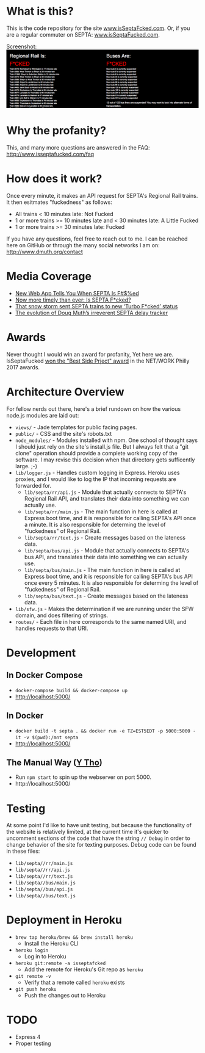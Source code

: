 
# What is this?

This is the code repository for the site <a href="http://www.isSeptaFcked.com/">www.isSeptaFcked.com</a>.  Or, if you 
are a regular commuter on SEPTA: <a href="https://www.isSeptaFucked.com/">www.isSeptaFucked.com</a>.

Screenshot:
<img src="https://raw.githubusercontent.com/dmuth/IsSeptaFcked/master/img/septa.png" />


# Why the profanity?

This, and many more questions are answered in the FAQ: http://www.isseptafucked.com/faq


# How does it work?

Once every minute, it makes an API request for SEPTA's Regional Rail trains.  
	It then esitmates "fuckedness" as follows:

- All trains < 10 minutes late: Not Fucked
- 1 or more trains >= 10 minutes late and < 30 minutes late: A Little Fucked
- 1 or more trains >= 30 minutes late: Fucked


If you have any questions, feel free to reach out to me. I can be reached 
here on GitHub or through the many social networks I am on: http://www.dmuth.org/contact


# Media Coverage

- <a href="http://www.phillymag.com/news/2012/09/26/web-app-tells-septa-f%ED/">New Web App Tells You When SEPTA Is F#$%ed</a>
- <a href="http://technical.ly/philly/2016/07/06/is-septa-fucked-douglas-muth/">Now more timely than ever: Is SEPTA F*cked?</a>
- <a href="https://technical.ly/philly/2018/11/16/septa-regional-rail-turbo-fcked/">That snow storm sent SEPTA trains to new ‘Turbo F*cked’ status</a>
- <a href="https://technical.ly/philly/2019/09/29/evolution-doug-muth-irreverent-is-septa-fucked-delay-tracker/">The evolution of Doug Muth’s irreverent SEPTA delay tracker</a>


# Awards

Never thought I would win an award for profanity, Yet here we are.  IsSeptaFucked <a href="http://technical.ly/philly/2017/02/08/network-awards-winners/">won the "Best Side Prject" award</a> in the NET/WORK Philly 2017 awards.  


# Architecture Overview

For fellow nerds out there, here's a brief rundown on how the various 
	node.js modules are laid out:

- `views/` - Jade templates for public facing pages.
- `public/` - CSS and the site's robots.txt
- `node_modules/` - Modules installed with npm.  One school of thought says 
	I should just rely on the site's install.js file.  But I always felt 
	that a "git clone" operation should provide a complete working copy 
	of the software.  I may revise this decision when that directory 
	gets sufficently large. ;-)
- `lib/logger.js` - Handles custom logging in Express.  Heroku uses proxies, 
	and I would like to log the IP that incoming requests are forwarded for.
	- `lib/septa/rr/api.js` - Module that actually connects to SEPTA's Regional Rail API, and translates 
	their data into something we can actually use.
	- `lib/septa/rr/main.js` - The main function in here is called at Express boot time,
	and it is responsible for calling SEPTA's API once a minute.
	It is also responsible for determing the level of "fuckedness" of Regional Rail. 
	- `lib/septa/rr/text.js` - Create messages based on the lateness data.
	- `lib/septa/bus/api.js` - Module that actually connects to SEPTA's bus API, and translates 
	their data into something we can actually use.
	- `lib/septa/bus/main.js` - The main function in here is called at Express boot time,
	and it is responsible for calling SEPTA's bus API once every 5 minutes.
	It is also responsible for determing the level of "fuckedness" of Regional Rail. 
	- `lib/septa/bus/text.js` - Create messages based on the lateness data.
- `lib/sfw.js` - Makes the determination if we are running under the SFW 
	domain, and does filtering of strings.
- `routes/` - Each file in here corresponds to the same named URI, and handles requests to that URI.


# Development

## In Docker Compose

- `docker-compose build && docker-compose up`
- <a href="http://localhost:5000/">http://localhost:5000/</a>


## In Docker

- `docker build -t septa . && docker run -e TZ=EST5EDT -p 5000:5000 -it -v $(pwd):/mnt septa`
- <a href="http://localhost:5000/">http://localhost:5000/</a>


## The Manual Way (<a href="https://knowyourmeme.com/memes/y-tho">Y Tho</a>)

- Run `npm start` to spin up the webserver on port 5000.
- http://localhost:5000/


# Testing

At some point I'd like to have unit testing, but because the functionality of the
website is relatively limited, at the current time it's quicker to uncomment sections
of the code that have the string `// Debug` in order to change behavior of the site for
texting purposes.  Debug code can be found in these files:

- `lib/septa//rr/main.js`
- `lib/septa//rr/api.js`
- `lib/septa//rr/text.js`
- `lib/septa//bus/main.js`
- `lib/septa//bus/api.js`
- `lib/septa//bus/text.js`


# Deployment in Heroku

- `brew tap heroku/brew && brew install heroku`
   - Install the Heroku CLI
- `heroku login`
   - Log in to Heroku
- `heroku git:remote -a isseptafcked`
   - Add the remote for Heroku's Git repo as `heroku`
- `git remote -v`
   - Verify that a remote called `heroku` exists
- `git push heroku`
   - Push the changes out to Heroku


# TODO

- Express 4
- Proper testing



